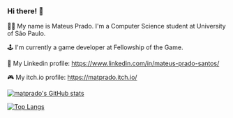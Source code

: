 ### Hi there! 👋

👨‍💻 My name is Mateus Prado. I'm a Computer Science student at University of São Paulo. 

🕹️ I'm currently a game developer at Fellowship of the Game.

👔 My Linkedin profile: https://www.linkedin.com/in/mateus-prado-santos/

🎮 My itch.io profile: https://matprado.itch.io/

[![matprado's GitHub stats](https://github-readme-stats.vercel.app/api?username=matprado)](https://github.com/matprado/github-readme-stats)

[![Top Langs](https://github-readme-stats.vercel.app/api/top-langs/?username=matprado&hide=VHDL&layout=compact)](https://github.com/anuraghazra/github-readme-stats)


<!--
 DESTACAR REPO:
 Comando para mostrar um repositório a mais pra ficar fixo na página
[![Readme Card](https://github-readme-stats.vercel.app/api/pin/?username=matprado&repo=github-readme-stats)](https://github.com/matprado/AdoPet)
-->



<!--
**matprado/matprado** is a ✨ _special_ ✨ repository because its `README.md` (this file) appears on your GitHub profile.

Here are some ideas to get you started:

- 🔭 I’m currently working on ...
- 🌱 I’m currently learning ...
- 👯 I’m looking to collaborate on ...
- 🤔 I’m looking for help with ...
- 💬 Ask me about ...
- 📫 How to reach me: ...
- 😄 Pronouns: ...
- ⚡ Fun fact: ...
-->
